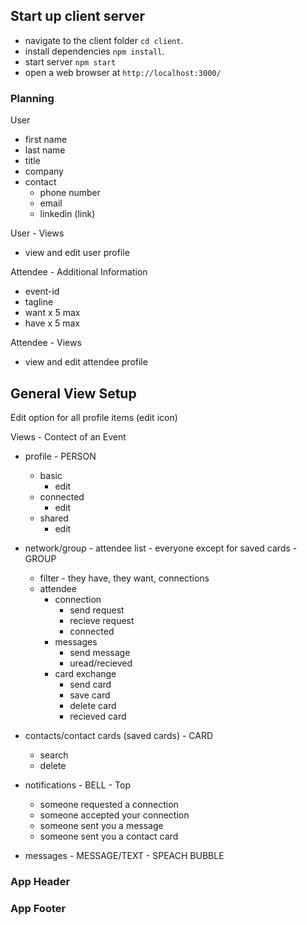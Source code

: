 ## Start up client server

 - navigate to the client folder `cd client`.
 - install dependencies `npm install`.
 - start server `npm start`
 - open a web browser at `http://localhost:3000/`


 ### Planning

 User
  - first name
  - last name
  - title
  - company
  - contact
    - phone number
    - email
    - linkedin (link)

User - Views
  - view and edit user profile

Attendee - Additional Information
  - event-id
  - tagline
  - want x 5 max
  - have x 5 max

Attendee - Views
 - view and edit attendee profile


## General View Setup
  Edit option for all profile items (edit icon)

Views - Contect of an Event

- profile - PERSON
  - basic
    - edit
  - connected
    - edit
  - shared
    - edit


- network/group - attendee list - everyone except for saved cards - GROUP
  - filter - they have, they want, connections
  - attendee
    - connection
      - send request
      - recieve request
      - connected
    - messages
      - send message
      - uread/recieved
    - card exchange
      - send card
      - save card
      - delete card
      - recieved card


- contacts/contact cards (saved cards) - CARD
  - search
  - delete


- notifications - BELL - Top
  - someone requested a connection
  - someone accepted your connection
  - someone sent you a message
  - someone sent you a contact card

- messages - MESSAGE/TEXT - SPEACH BUBBLE



### App Header

### App Footer
